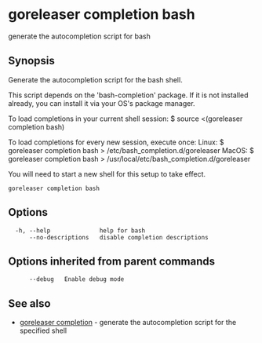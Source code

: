 # goreleaser completion bash

generate the autocompletion script for bash

## Synopsis


Generate the autocompletion script for the bash shell.

This script depends on the 'bash-completion' package.
If it is not installed already, you can install it via your OS's package manager.

To load completions in your current shell session:
$ source <(goreleaser completion bash)

To load completions for every new session, execute once:
Linux:
  $ goreleaser completion bash > /etc/bash_completion.d/goreleaser
MacOS:
  $ goreleaser completion bash > /usr/local/etc/bash_completion.d/goreleaser

You will need to start a new shell for this setup to take effect.
  

```
goreleaser completion bash
```

## Options

```
  -h, --help              help for bash
      --no-descriptions   disable completion descriptions
```

## Options inherited from parent commands

```
      --debug   Enable debug mode
```

## See also

* [goreleaser completion](/cmd/goreleaser_completion/)	 - generate the autocompletion script for the specified shell

